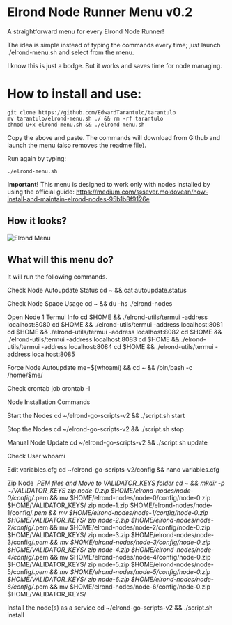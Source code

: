 # Elrond Node Runner Menu v0.2

A straightforward menu for every Elrond Node Runner!

The idea is simple instead of typing the commands every time; just launch ./elrond-menu.sh and select from the menu.

I know this is just a bodge. But it works and saves time for node managing.

# How to install and use:
```
git clone https://github.com/EdwardTarantulo/tarantulo
mv tarantulo/elrond-menu.sh ./ && rm -rf tarantulo
chmod u+x elrond-menu.sh && ./elrond-menu.sh
```
Copy the above and paste. The commands will download from Github and launch the menu (also removes the readme file).

Run again by typing:
```
./elrond-menu.sh
```

**Important!** This menu is designed to work only with nodes installed by using the official guide: https://medium.com/@sever.moldovean/how-install-and-maintain-elrond-nodes-95b1b8f9126e 

## How it looks?

![Elrond Menu](https://tarantulo.lt/upload/elrond/Elrond-node-menu.png)

## What will this menu do?

It will run the following commands. 

Check Node Autoupdate Status
cd ~ && cat autoupdate.status

Check Node Space Usage
cd ~ && du -hs ./elrond-nodes

Open Node 1 Termui Info
cd $HOME && ./elrond-utils/termui -address localhost:8080
cd $HOME && ./elrond-utils/termui -address localhost:8081
cd $HOME && ./elrond-utils/termui -address localhost:8082
cd $HOME && ./elrond-utils/termui -address localhost:8083
cd $HOME && ./elrond-utils/termui -address localhost:8084
cd $HOME && ./elrond-utils/termui -address localhost:8085

Force Node Autoupdate
me=$(whoami) && cd ~ && /bin/bash -c /home/$me/

Check crontab job 
crontab -l


Node Installation Commands

Start the Nodes
cd ~/elrond-go-scripts-v2 && ./script.sh start

Stop the Nodes
cd ~/elrond-go-scripts-v2 && ./script.sh stop

Manual Node Update
cd ~/elrond-go-scripts-v2 && ./script.sh update

Check User
whoami

Edit variables.cfg
cd ~/elrond-go-scripts-v2/config && nano variables.cfg

Zip Node *.PEM files and Move to VALIDATOR_KEYS folder
cd ~ && mkdir -p ~/VALIDATOR_KEYS
zip node-0.zip $HOME/elrond-nodes/node-0/config/*.pem && mv $HOME/elrond-nodes/node-0/config/node-0.zip $HOME/VALIDATOR_KEYS/
zip node-1.zip $HOME/elrond-nodes/node-1/config/*.pem && mv $HOME/elrond-nodes/node-1/config/node-0.zip $HOME/VALIDATOR_KEYS/
zip node-2.zip $HOME/elrond-nodes/node-2/config/*.pem && mv $HOME/elrond-nodes/node-2/config/node-0.zip $HOME/VALIDATOR_KEYS/
zip node-3.zip $HOME/elrond-nodes/node-3/config/*.pem && mv $HOME/elrond-nodes/node-3/config/node-0.zip $HOME/VALIDATOR_KEYS/
zip node-4.zip $HOME/elrond-nodes/node-4/config/*.pem && mv $HOME/elrond-nodes/node-4/config/node-0.zip $HOME/VALIDATOR_KEYS/
zip node-5.zip $HOME/elrond-nodes/node-5/config/*.pem && mv $HOME/elrond-nodes/node-5/config/node-0.zip $HOME/VALIDATOR_KEYS/
zip node-6.zip $HOME/elrond-nodes/node-6/config/*.pem && mv $HOME/elrond-nodes/node-6/config/node-0.zip $HOME/VALIDATOR_KEYS/

Install the node(s) as a service
cd ~/elrond-go-scripts-v2 && ./script.sh install
